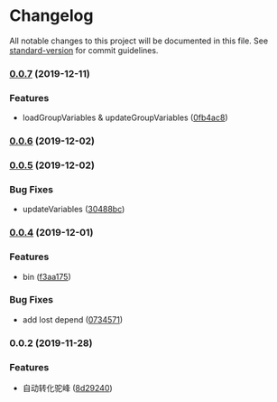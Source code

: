 # Changelog

All notable changes to this project will be documented in this file. See [standard-version](https://github.com/conventional-changelog/standard-version) for commit guidelines.

### [0.0.7](https://github.com/sqlwwx/api-gitlab/compare/v0.0.6...v0.0.7) (2019-12-11)


### Features

* loadGroupVariables & updateGroupVariables ([0fb4ac8](https://github.com/sqlwwx/api-gitlab/commit/0fb4ac837a47063acaf0042716eb72030164b005))

### [0.0.6](https://github.com/sqlwwx/api-gitlab/compare/v0.0.5...v0.0.6) (2019-12-02)

### [0.0.5](https://github.com/sqlwwx/api-gitlab/compare/v0.0.4...v0.0.5) (2019-12-02)


### Bug Fixes

* updateVariables ([30488bc](https://github.com/sqlwwx/api-gitlab/commit/30488bc428f83d916350df110872d8a503863ffa))

### [0.0.4](https://github.com/sqlwwx/api-gitlab/compare/v0.0.2...v0.0.4) (2019-12-01)


### Features

* bin ([f3aa175](https://github.com/sqlwwx/api-gitlab/commit/f3aa175b663c166fc7d143a36f5dcf314831861b))


### Bug Fixes

* add lost depend ([0734571](https://github.com/sqlwwx/api-gitlab/commit/073457118d1860dd7317548673d512d94a10e52e))

### 0.0.2 (2019-11-28)


### Features

* 自动转化驼峰 ([8d29240](https://github.com/sqlwwx/api-gitlab/commit/8d2924059c197bd23ff4800f9b30a6ec0e720ddf))
